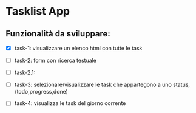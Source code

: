 # Tasklist App

## Funzionalità da sviluppare:

- [x] task-1: visualizzare un elenco html con tutte le task
- [ ] task-2: form con ricerca testuale
- [ ] task-2.1: 
- [ ] task-3: selezionare/visualizzare le task che appartegono a uno status, (todo,progress,done)
- [ ] task-4: visualizza le task del giorno corrente

